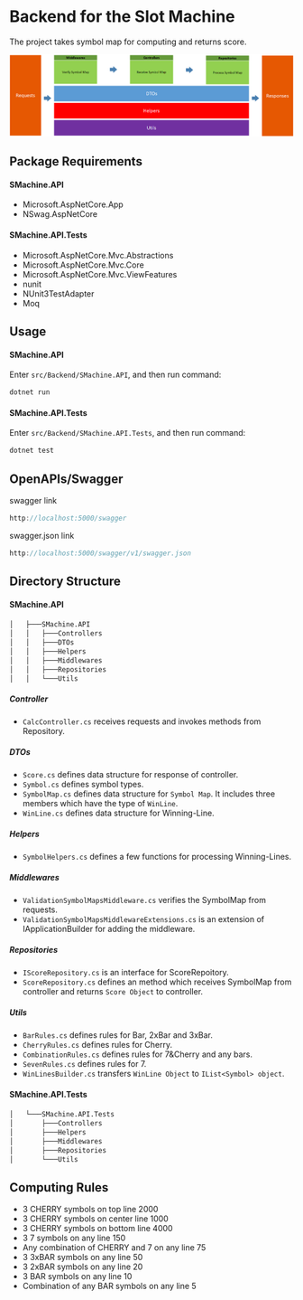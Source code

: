 # Backend for the Slot Machine
The project takes symbol map for computing and returns score.

![alt text](../../docs/imgs/SlotMachine-Backend.png)

## Package Requirements

#### SMachine.API
- Microsoft.AspNetCore.App
- NSwag.AspNetCore

#### SMachine.API.Tests
- Microsoft.AspNetCore.Mvc.Abstractions
- Microsoft.AspNetCore.Mvc.Core
- Microsoft.AspNetCore.Mvc.ViewFeatures
- nunit
- NUnit3TestAdapter
- Moq

## Usage

#### SMachine.API
Enter `src/Backend/SMachine.API`, and then run command:
```csharp
dotnet run
```

#### SMachine.API.Tests
Enter `src/Backend/SMachine.API.Tests`, and then run command:
```csharp
dotnet test
```

## OpenAPIs/Swagger
swagger link
```csharp
http://localhost:5000/swagger
```
swagger.json link
```csharp
http://localhost:5000/swagger/v1/swagger.json
```

## Directory Structure

#### SMachine.API

    │   ├───SMachine.API
    │   │   ├───Controllers
    │   │   ├───DTOs
    │   │   ├───Helpers
    │   │   ├───Middlewares
    │   │   ├───Repositories
    │   │   └───Utils

##### Controller
- `CalcController.cs` receives requests and invokes methods from Repository.

##### DTOs
- `Score.cs` defines data structure for response of controller.
- `Symbol.cs` defines symbol types.  
- `SymbolMap.cs` defines data structure for `Symbol Map`. It includes three members which have the type of `WinLine`.  
- `WinLine.cs` defines data structure for Winning-Line.

##### Helpers
- `SymbolHelpers.cs` defines a few functions for processing Winning-Lines.

##### Middlewares
- `ValidationSymbolMapsMiddleware.cs` verifies the SymbolMap from requests.
- `ValidationSymbolMapsMiddlewareExtensions.cs` is an extension of IApplicationBuilder for adding the middleware.

##### Repositories
- `IScoreRepository.cs` is an interface for ScoreRepoitory. 
- `ScoreRepository.cs` defines an method which receives SymbolMap from controller and returns `Score Object` to controller.

##### Utils
- `BarRules.cs` defines rules for Bar, 2xBar and 3xBar.
- `CherryRules.cs` defines rules for Cherry.
- `CombinationRules.cs` defines rules for 7&Cherry and any bars.
- `SevenRules.cs` defines rules for 7.
- `WinLinesBuilder.cs` transfers `WinLine Object` to `IList<Symbol> object`.



#### SMachine.API.Tests


    │   └───SMachine.API.Tests
    │       ├───Controllers
    │       ├───Helpers
    │       ├───Middlewares
    │       ├───Repositories
    │       └───Utils


## Computing Rules
- 3 CHERRY symbols on top line 2000
- 3 CHERRY symbols on center line 1000
- 3 CHERRY symbols on bottom line 4000
- 3 7 symbols on any line 150
- Any combination of CHERRY and 7 on any line 75
- 3 3xBAR symbols on any line 50
- 3 2xBAR symbols on any line 20
- 3 BAR symbols on any line 10
- Combination of any BAR symbols on any line 5